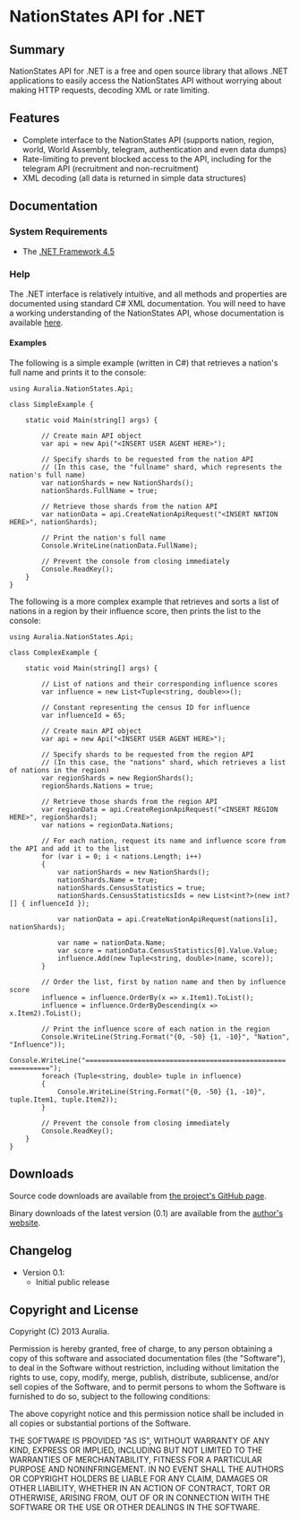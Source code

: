 # NationStates API for .NET #

## Summary ##

NationStates API for .NET is a free and open source library that allows .NET applications to easily access the NationStates API without worrying about making HTTP requests, decoding XML or rate limiting.

## Features ##

* Complete interface to the NationStates API (supports nation, region, world, World Assembly, telegram, authentication and even data dumps)
* Rate-limiting to prevent blocked access to the API, including for the telegram API (recruitment and non-recruitment)
* XML decoding (all data is returned in simple data structures)

## Documentation ##

### System Requirements ###
* The [.NET Framework 4.5](http://www.microsoft.com/en-ca/download/details.aspx?id=30653)

### Help ###

The .NET interface is relatively intuitive, and all methods and properties are documented using standard C# XML documentation. You will need to have a working understanding of the NationStates API, whose documentation is available [here](http://www.nationstates.net/pages/api.html).

#### Examples ####

The following is a simple example (written in C#) that retrieves a nation's full name and prints it to the console:

	using Auralia.NationStates.Api;

	class SimpleExample {

		static void Main(string[] args) {
			
			// Create main API object
			var api = new Api("<INSERT USER AGENT HERE>");

			// Specify shards to be requested from the nation API
			// (In this case, the "fullname" shard, which represents the nation's full name)
		    var nationShards = new NationShards();
		    nationShards.FullName = true;
		
			// Retrieve those shards from the nation API
		    var nationData = api.CreateNationApiRequest("<INSERT NATION HERE>", nationShards);
		
			// Print the nation's full name 
		    Console.WriteLine(nationData.FullName);
		
			// Prevent the console from closing immediately
		    Console.ReadKey();
		}
	}

The following is a more complex example that retrieves and sorts a list of nations in a region by their influence score, then prints the list to the console:

	using Auralia.NationStates.Api;

	class ComplexExample {

		static void Main(string[] args) {
			
			// List of nations and their corresponding influence scores
			var influence = new List<Tuple<string, double>>();
            
			// Constant representing the census ID for influence
			var influenceId = 65;

			// Create main API object
            var api = new Api("<INSERT USER AGENT HERE>");

			// Specify shards to be requested from the region API
			// (In this case, the "nations" shard, which retrieves a list of nations in the region)
            var regionShards = new RegionShards();
            regionShards.Nations = true;

			// Retrieve those shards from the region API
            var regionData = api.CreateRegionApiRequest("<INSERT REGION HERE>", regionShards);
            var nations = regionData.Nations;

			// For each nation, request its name and influence score from the API and add it to the list
            for (var i = 0; i < nations.Length; i++)
            {
                var nationShards = new NationShards();
                nationShards.Name = true;
                nationShards.CensusStatistics = true;
                nationShards.CensusStatisticsIds = new List<int?>(new int?[] { influenceId });

                var nationData = api.CreateNationApiRequest(nations[i], nationShards);
                
                var name = nationData.Name;
                var score = nationData.CensusStatistics[0].Value.Value;
                influence.Add(new Tuple<string, double>(name, score));
            }

			// Order the list, first by nation name and then by influence score
            influence = influence.OrderBy(x => x.Item1).ToList();
            influence = influence.OrderByDescending(x => x.Item2).ToList();

			// Print the influence score of each nation in the region
            Console.WriteLine(String.Format("{0, -50} {1, -10}", "Nation", "Influence"));
            Console.WriteLine("================================================== ==========");
            foreach (Tuple<string, double> tuple in influence)
            {
                Console.WriteLine(String.Format("{0, -50} {1, -10}", tuple.Item1, tuple.Item2));
            }

			// Prevent the console from closing immediately
            Console.ReadKey();
		}
	}

## Downloads ##

Source code downloads are available from [the project's GitHub page](https://github.com/auralia/nationstates-api-for-.net).

Binary downloads of the latest version (0.1) are available from the [author's website](http://www.auralia.me).

## Changelog ##
* Version 0.1:
	* Initial public release

## Copyright and License ##
Copyright (C) 2013 Auralia.

Permission is hereby granted, free of charge, to any person obtaining a copy of this software and associated documentation files (the "Software"), to deal in the Software without restriction, including without limitation the rights to use, copy, modify, merge, publish, distribute, sublicense, and/or sell copies of the Software, and to permit persons to whom the Software is furnished to do so, subject to the following conditions:

The above copyright notice and this permission notice shall be included in all copies or substantial portions of the Software.

THE SOFTWARE IS PROVIDED "AS IS", WITHOUT WARRANTY OF ANY KIND, EXPRESS OR IMPLIED, INCLUDING BUT NOT LIMITED TO THE WARRANTIES OF MERCHANTABILITY, FITNESS FOR A PARTICULAR PURPOSE AND NONINFRINGEMENT. IN NO EVENT SHALL THE AUTHORS OR COPYRIGHT HOLDERS BE LIABLE FOR ANY CLAIM, DAMAGES OR OTHER LIABILITY, WHETHER IN AN ACTION OF CONTRACT, TORT OR OTHERWISE, ARISING FROM, OUT OF OR IN CONNECTION WITH THE SOFTWARE OR THE USE OR OTHER DEALINGS IN THE SOFTWARE.
